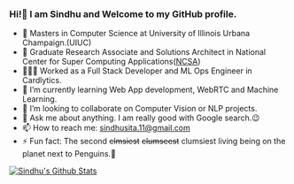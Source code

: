 ### Hi!👋 I am Sindhu and Welcome to my GitHub profile.
- 📖 Masters in Computer Science at University of Illinois Urbana Champaign.(UIUC)
- 🔬 Graduate Research Associate and Solutions Architect in National Center for Super Computing Applications([NCSA](https://ncsa.illinois.edu/))
- 👩🏻‍💻 Worked as a Full Stack Developer and ML Ops Engineer in Cardlytics.
- 🌱 I’m currently learning Web App development, WebRTC and Machine Learning.
- 👯 I’m looking to collaborate on Computer Vision or NLP projects.
- 💬 Ask me about anything. I am really good with Google search.:wink:
- 📫 How to reach me: sindhusita.11@gmail.com
- ⚡ Fun fact: The second ~~clmsiest~~ ~~clumseest~~ clumsiest living being on the planet next to Penguins.:penguin:

[![Sindhu's Github Stats](https://github-readme-stats.vercel.app/api?username=sindhusita&show_icons=true&count_private=true&theme=slateorange)](https://github.com/sindhusita/github-readme-stats)
